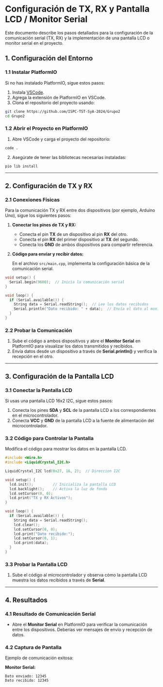# Configuración de TX, RX y Pantalla LCD / Monitor Serial

Este documento describe los pasos detallados para la configuración de la comunicación serial (TX, RX) y la implementación de una pantalla LCD o monitor serial en el proyecto.

## 1. Configuración del Entorno

### 1.1 Instalar PlatformIO

Si no has instalado PlatformIO, sigue estos pasos:

1. Instala [VSCode](https://code.visualstudio.com/).
2. Agrega la extensión de PlatformIO en VSCode.
3. Clona el repositorio del proyecto usando:
```bash
git clone https://github.com/ISPC-TST-SyA-2024/Grupo2
cd Grupo2
```

### 1.2 Abrir el Proyecto en PlatformIO

1. Abre VSCode y carga el proyecto del repositorio:
```bash
code .
```
2. Asegúrate de tener las bibliotecas necesarias instaladas:
```bash
pio lib install
```


* * *

## 2. Configuración de TX y RX

### 2.1 Conexiones Físicas

Para la comunicación TX y RX entre dos dispositivos (por ejemplo, Arduino Uno), sigue los siguientes pasos:

1. **Conectar los pines de TX y RX:**

    - Conecta el pin **TX** de un dispositivo al pin **RX** del otro.
    - Conecta el pin **RX** del primer dispositivo al **TX** del segundo.
    - Conecta los **GND** de ambos dispositivos para compartir referencia.
2. **Código para enviar y recibir datos:**

    En el archivo `src/main.cpp`, implementa la configuración básica de la comunicación serial.

```cpp
void setup() {
  Serial.begin(9600);  // Inicia la comunicación serial
}

void loop() {
  if (Serial.available()) {
    String data = Serial.readString();  // Lee los datos recibidos
    Serial.println("Dato recibido: " + data);  // Envía el dato al monitor
  }
}
```
### 2.2 Probar la Comunicación

1. Sube el código a ambos dispositivos y abre el **Monitor Serial** en PlatformIO para visualizar los datos transmitidos y recibidos.
2. Envía datos desde un dispositivo a través de **Serial.println()** y verifica la recepción en el otro.  
* * *


## 3. Configuración de la Pantalla LCD

### 3.1 Conectar la Pantalla LCD

Si usas una pantalla LCD 16x2 I2C, sigue estos pasos:

1. Conecta los pines **SDA** y **SCL** de la pantalla LCD a los correspondientes en el microcontrolador.
2. Conecta **VCC** y **GND** de la pantalla LCD a la fuente de alimentación del microcontrolador.

### 3.2 Código para Controlar la Pantalla

Modifica el código para mostrar los datos en la pantalla LCD.

```cpp
#include <Wire.h>
#include <LiquidCrystal_I2C.h>

LiquidCrystal_I2C lcd(0x27, 16, 2);  // Direccion I2C

void setup() {
  lcd.init();         // Inicializa la pantalla LCD
  lcd.backlight();    // Activa la luz de fondo
  lcd.setCursor(0, 0);
  lcd.print("TX y RX Activos");
}

void loop() {
  if (Serial.available()) {
    String data = Serial.readString();
    lcd.clear();
    lcd.setCursor(0, 0);
    lcd.print("Dato recibido:");
    lcd.setCursor(0, 1);
    lcd.print(data);
  }
}
```  
### 3.3 Probar la Pantalla LCD

1. Sube el código al microcontrolador y observa cómo la pantalla LCD muestra los datos recibidos a través de **Serial**.
* * *

## 4. Resultados

### 4.1 Resultado de Comunicación Serial

- Abre el **Monitor Serial** en PlatformIO para verificar la comunicación entre los dispositivos. Deberías ver mensajes de envío y recepción de datos.

### 4.2 Captura de Pantalla

Ejemplo de comunicación exitosa:

**Monitor Serial:**
```plaintext
Dato enviado: 12345
Dato recibido: 12345
```

